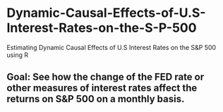 # Dynamic-Causal-Effects-of-U.S-Interest-Rates-on-the-S-P-500
Estimating Dynamic Causal Effects of U.S Interest Rates on the S&amp;P 500 using R

## Goal: See how the change of the FED rate or other measures of interest rates affect the returns on S&P 500 on a monthly basis.
